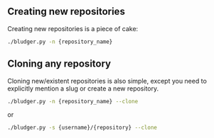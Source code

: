 ## Creating new repositories
Creating new repositories is a piece of cake:
```bash
./bludger.py -n {repository_name}
```

## Cloning any repository
Cloning new/existent repositories is also simple, except you need to explicitly mention a slug or create a new repository.
```bash
./bludger.py -n {repository_name} --clone
```
or
```bash
./bludger.py -s {username}/{repository} --clone
```